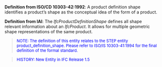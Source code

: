 **Definition
from ISO/CD 10303-42:1992**: A product definition shape identifies a product&rsquo;s shape as the conceptual idea of the form of a product.

**Definition
from IAI**: The _IfcProductDefinitionShape_ defines all shape relevant information about an _IfcProduct_. It allows for multiple geometric shape representations of the same product.

> <font color="#0000ff" size="-1">NOTE: The definition
of this entity relates to the STEP entity product_definition_shape.
Please refer to ISO/IS 10303-41:1994 for the final definition of the
formal standard. </font>

> <font color="#0000ff" size="-1">HISTORY: New Entity
in IFC Release 1.5</font>